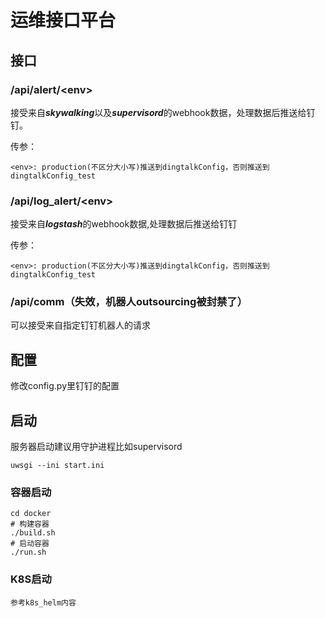 # 运维接口平台

## 接口
### /api/alert/&lt;env&gt;
接受来自***skywalking***以及***supervisord***的webhook数据，处理数据后推送给钉钉。

传参：

    <env>: production(不区分大小写)推送到dingtalkConfig，否则推送到dingtalkConfig_test

### /api/log_alert/&lt;env&gt;
接受来自***logstash***的webhook数据,处理数据后推送给钉钉

传参：

    <env>: production(不区分大小写)推送到dingtalkConfig，否则推送到dingtalkConfig_test


### /api/comm（失效，机器人outsourcing被封禁了）
可以接受来自指定钉钉机器人的请求



## 配置
修改config.py里钉钉的配置

## 启动
服务器启动建议用守护进程比如supervisord

```
uwsgi --ini start.ini 

```

### 容器启动
```
cd docker
# 构建容器
./build.sh
# 启动容器
./run.sh
```

### K8S启动
```
参考k8s_helm内容
```
